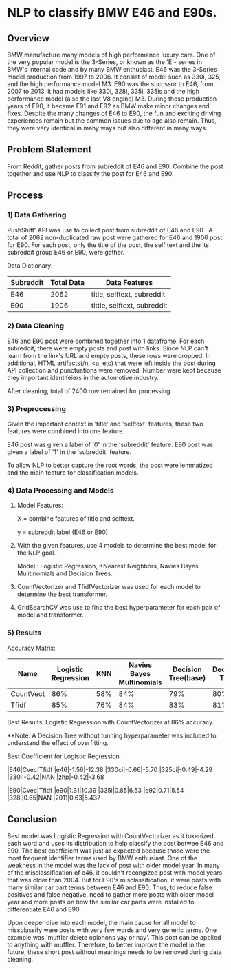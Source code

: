 # NLP to classify BMW E46 and E90s.

## Overview

BMW manufacture many models of high performance luxury cars. One of the very popular model is the 3-Series, or known as the 'E'- series in BMW's internal code and by many BMW enthusiast.
E46 was the 3-Series model production from 1997 to 2006. It consist of model such as 330i, 325, and the high performance model M3. E90 was the succssor to E46, from 2007 to 2013. it had models like 330i, 328i, 335i, 335is and the high performance model (also the last V8 engine) M3. During these production years of E90, it became E91 and E92 as BMW make minor changes and fixes.
Despite the many changes of E46 to E90, the fun and exciting driving experiences remain but the common issues due to age also remain. Thus, they were very identical in many ways but also different in many ways.

## Problem Statement

From Reddit, gather posts from subreddit of E46 and E90. Combine the post together and use NLP to classify the post for E46 and E90.

## Process

### 1) Data Gathering

PushShift' API was use to collect post from subreddit of E46 and E90 . A total of 2062 non-duplicated raw post were gathered for E46 and 1906 post for E90. For each post, only the title of the post, the self text and the its subreddit group E46 or E90, were gather. 

Data Dictionary:

|Subreddit|Total Data|Data Features
|---|---|---|
E46|2062|title, selftext, subreddit
E90|1906|tittle, selftext, subreddit


### 2) Data Cleaning
   
E46 and E90 post were combined together into 1 dataframe. For each subreddit, there were empty posts and post with links. Since NLP can't learn from the link's URL and empty posts, these rows were dropped. In additional, HTML artifacts(/n, <a, etc) that were left inside the post during API collection and punctuations were removed. Number were kept because they important identifeiers in the automotive industry.

After cleaning, total of 2400 row remained for processing.

### 3) Preprocessing

Given the important context in 'title' and 'selftext' features, these two features were combined into one feature. 

E46 post was given a label of '0' in the 'subreddit' feature.
E90 post was given a label of '1' in the 'subreddit' feature.

To allow NLP to better capture the root words, the post were lemmatized and the main feature for classification models.


### 4) Data Processing and Models

1) Model Features:

    X = combine features of title and selftext.
    
    y = subreddit label (E46 or E90)
    
2) With the given features, use 4 models to determine the best model for the NLP goal.

    Model : Logistic Regression, KNearest Neighbors, Navies Bayes Mulitinomials and Decision Trees.
    
    
3) CountVectorizer and TfidfVectorizer was used for each model to determine the best transformer. 

4) GridSearchCV was use to find the best hyperparameter for each pair of model and transformer. 


### 5) Results

Accuracy Matrix:

|Name|Logistic Regression|KNN|Navies Bayes Multinomials|Decision Tree(base)|Decision Tree
|---|---|---|---|---|---|
CountVect|86%|58%|84%|79%|80%
Tfidf|85%|76%|84%|83%|81%

Best Results: Logistic Regression with CountVectorizer at 86% accuracy.

**Note: A Decision Tree without tunning hyperparameter was included to understand the effect of overfitting. 

Best Coefficient for Logistic Regression

|E46|Cvec|Tfidf
|e46|-1.56|-12.38
|330ci|-0.66|-5.70
|325ci|-0.49|-4.29
|330i|-0.42|NAN
|zhp|-0.42|-3.68

|E90|Cvec|Tfidf
|e90|1.31|10.39
|335i|0.85|6.53
|e92|0.71|5.54
|328i|0.65|NAN
|2011|0.63|5.437



## Conclusion

Best model was Logistic Regression with CountVectorizer as it tokenized each word and uses its distribution to help classify the post betwee E46 and E90. The best coefficient was just as expected because those were the most frequent identifier terms used by BMW enthusiast. One of the weakness in the model was the lack of post with older model year. In many of the misclassification of e46, it couldn't recongized post with model years that was older than 2004. But for E90's misclassification, it were posts with many similar car part terms between E46 and E90. Thus, to reduce false positives and false negative, need to gather more posts with older model year and more posts on how the similar car parts were installed to differentiate E46 and E90. 

Upon deeper dive into each model, the main cause for all model to missclassify were posts with very few words and very generic terms. One example was 'muffler delete opionons yay or nay'. This post can be applied to anything with muffler. Therefore, to better improve the model in the future, these short post without meanings needs to be removed during data cleaning. 







